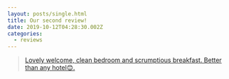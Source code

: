 ```yaml
---
layout: posts/single.html
title: Our second review!
date: 2019-10-12T04:28:30.002Z
categories:
  - reviews
---
```

>
>
> [Lovely welcome, clean bedroom and scrumptious breakfast. Better than any hotel😊.](https://www.facebook.com/plugins/post.php?href=https%3A%2F%2Fwww.facebook.com%2Fpermalink.php%3Fstory_fbid%3D2334465136818999%26id%3D2217291045203076&width=500)
>
>
